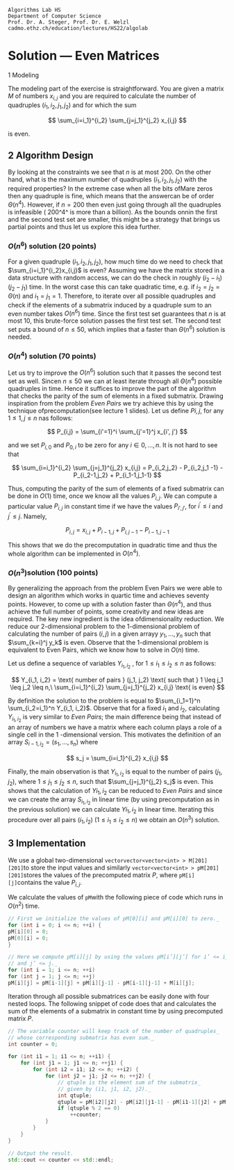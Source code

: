```
Algorithms Lab HS
Department of Computer Science
Prof. Dr. A. Steger, Prof. Dr. E. Welzl
cadmo.ethz.ch/education/lectures/HS22/algolab
```
# Solution — Even Matrices

1 Modeling

The modeling part of the exercise is straightforward. You are given a matrix $M$ of numbers $x_{i,j}$ and you are required to calculate the number of quadruples $(i_1 ,i_2 ,j_1 ,j_2)$ and for which the sum

$$
\sum_{i=i_1}^{i_2} \sum_{j=j_1}^{j_2} x_{i,j}
$$

is even.

## 2 Algorithm Design

By looking at the constraints we see that $n$ is at most 200. On the other hand, what is the maximum number of quadruples $(i_1 ,i_2 ,j_1 ,j_2 )$ with the required properties? In the extreme case when all the bits ofMare zeros then any quadruple is fine, which means that the answercan be of order $Θ(n^4 )$. However, if $n= 200$ then even just going through all the quadruples is
infeasible ( 200^4^ is more than a billion). As the bounds onnin the first and the second test set are smaller, this might be a strategy that brings us partial points and thus let us explore this idea further.

### $O(n^6 )$ solution (20 points)

For a given quadruple $(i_1 ,i_2 ,j_1 ,j_2 )$, how much time do we need to
check that $\sum_{i=i_1}^{i_2}x_{i,j}$ is even? Assuming we have the matrix stored in a data structure with random access, we can do the check in roughly $(i_2 −i_1 )(j_2 −j_1 )$ time. In the worst case this can take quadratic time, e.g. if $i_2 =j_2 =Θ(n)$ and $i_1 =j_1 = 1$. Therefore, to iterate over all possible quadruples and check if the elements of a submatrix induced by a quadruple sum to an even number takes $O(n^6 )$ time. Since the first test set guarantees that $n$ is at most 10, this brute-force solution passes the first test set. The second test set puts a bound of $n \leq 50$, which implies that a faster than $Θ(n^6 )$ solution is needed.

### $O(n^4 )$ solution (70 points)

Let us try to improve the $O(n^6 )$ solution such that it passes the second test set as well. Sincen $n \leq 50$ we can at least iterate through all $Θ(n^4 )$ possible quadruples in time. Hence it suffices to improve the part of the algorithm that checks the parity of the sum of elements in a fixed submatrix. Drawing inspiration from the problem *Even Pairs* we try achieve this by using the technique ofprecomputation(see lecture 1 slides). Let
us define $Pi,j$, for any $1 \leq 1,j \leq n$ nas follows:

$$
P_{i,j} = \sum_{i'=1}^i \sum_{j'=1}^j x_{i', j'}
$$

and we set $P_{i,0}$ and $P_{0,i}$ to be zero for any $i∈{0,...,n}$. It is not hard to see that

$$
\sum_{i=i_1}^{i_2} \sum_{j=j_1}^{j_2} x_{i,j} = P_{i_2,j_2} - P_{i_2,j_1 -1} - P_{i_2-1,j_2} + P_{i_1-1,j_1-1}
$$

Thus, computing the parity of the sum of elements of a fixed submatrix can be done in $O( 1 )$ time, once we know all the values $P_{i,j}$. We can compute a particular value $P_{i,j}$ in constant time if we have the values $P_{i′,j′}$, for $i^′ \leq i$ and $j^′ \leq j$. Namely,

$$
P_{i,j}=x_{i,j}+P_{i−1,j}+P_{i,j− 1} −P_{i−1,j− 1}
$$

This shows that we do the precomputation in quadratic time and thus the whole algorithm can be implemented in $O(n^4 )$.

### $O(n^3 )$solution (100 points)

By generalizing the approach from the problem Even Pairs we were able to design an algorithm which works in quartic time and achieves seventy points. However,
to come up with a solution faster than $Θ(n^4 )$, and thus achieve the full number of points, some creativity and new ideas are required. The key new ingredient is the idea ofdimensionality reduction. We reduce our 2-dimensional problem to the 1-dimensional problem of calculating the number of pairs $(i,j)$ in a given arrayy $y_1,\ldots,y_n$ such that $\sum_{k=i}^j y_k$ is even. Observe that the 1-dimensional problem is equivalent to Even Pairs, which we know how to solve in $O(n)$ time.

Let us define a sequence of variables $Y_{i_1 ,i_2}$ , for $1\leq i_1 \leq i_2 \leq n$ as follows:

$$
Y_{i_1, i_2} = \text{ number of pairs } (j_1, j_2) \text{ such that } 1 \leq j_1 \leq j_2 \leq n,\ \sum_{i=i_1}^{i_2} \sum_{j=j_1}^{j_2} x_{i,j} \text{ is even}
$$

By definition the solution to the problem is equal to $\sum_{i_1=1}^n \sum_{i_2=i_1}^n Y_{i_1, i_2}$. Observe that for a fixed $i_1$ and $i_2$, calculating $Y_{i_1 ,i_2}$ is very similar to *Even Pairs*; the main difference being that instead of an array of numbers we have a matrix where each column plays a role of a single cell in the 1 -dimensional version. This motivates the definition of an array $S_{i-1 ,i_2} = (s_1 ,\ldots,s_n)$ where

$$
s_j = \sum_{i=i_1}^{i_2} x_{i,j}
$$

Finally, the main observation is that $Y_{i_1 ,i_2}$ is equal to the number of pairs $(j_1 ,j_2)$, where $1 \leq j_1 \leq j_2 \leq n$, such that $\sum_{j=j_1}^{j_2} s_j$ is even. This shows that the calculation of $Yi_1 ,i_2$ can be reduced to *Even Pairs* and since we can create the array $S_{i_1 ,i_2}$ in linear time (by using precomputation as in the previous solution) we can calculate $Yi_1 ,i_2$ in linear time. Iterating this procedure over all pairs $(i_1 ,i_2 )\ (1\leq i_1 \leq i_2 \leq n)$ we obtain an $O(n^3 )$ solution.


## 3 Implementation

We use a global two-dimensional `vectorvector<vector<int> > M[201][201]`to store the input values and similarly `vector<vector<int> > pM[201][201]`stores the values of the precomputed matrix $P$, where `pM[i][j]`contains the value $P_{i,j}$.

We calculate the values of `pM`with the following piece of code which runs in $O(n^2 )$ time.

```c++
// First we initialize the values of pM[0][i] and pM[i][0] to zero._
for (int i = 0; i <= n; ++i) {
pM[i][0] = 0;
pM[0][i] = 0;
}

// Here we compute pM[i][j] by using the values pM[i’][j’] for i’ <= i_
// and j’ <= j._
for (int i = 1; i <= n; ++i)
for (int j = 1; j <= n; ++j)
pM[i][j] = pM[i-1][j] + pM[i][j-1] - pM[i-1][j-1] + M[i][j];
```

Iteration through all possible submatrices can be easily done with four nested loops. The following snippet of code does that and calculates the sum of the elements of a submatrix in constant time by using precomputed matrix $P$.

```c++
// The variable counter will keep track of the number of quadruples_
// whose corresponding submatrix has even sum._
int counter = 0;

for (int i1 = 1; i1 <= n; ++i1) {
    for (int j1 = 1; j1 <= n; ++j1) {
        for (int i2 = i1; i2 <= n; ++i2) {
            for (int j2 = j1; j2 <= n; ++j2) {
                // qtuple is the element sum of the submatrix_
                // given by (i1, j1, i2, j2)._
                int qtuple;
                qtuple = pM[i2][j2] - pM[i2][j1-1] - pM[i1-1][j2] + pM[i1-1][j1-1];
                if (qtuple % 2 == 0)
                    ++counter;
            }
        }
    }
}

// Output the result.
std::cout << counter << std::endl;
```
